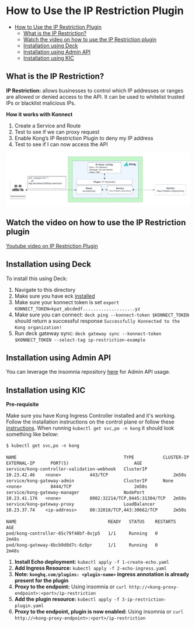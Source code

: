 # How to Use the IP Restriction Plugin

- [How to Use the IP Restriction Plugin](#how-to-use-the-ip-restriction-plugin)
  - [What is the IP Restriction?](#what-is-the-ip-restriction)
  - [Watch the video on how to use the IP Restriction plugin](#watch-the-video-on-how-to-use-the-ip-restriction-plugin)
  - [Installation using Deck](#installation-using-deck)
  - [Installation using Admin API](#installation-using-admin-api)
  - [Installation using KIC](#installation-using-kic)

## What is the IP Restriction?

**IP Restriction:** allows businesses to control which IP addresses or ranges are allowed or denied access to the API. It can be used to whitelist trusted IPs or blacklist malicious IPs.

**How it works with Konnect**

1. Create a Service and Route
2. Test to see if we can proxy request
3. Enable Kong’s IP Restriction Plugin to deny my IP address
4. Test to see if I can now access the API


![IP Restriction](../../images/IP-Restriction.png)

## Watch the video on how to use the IP Restriction plugin

[Youtube video on IP Restriction Plugin](https://youtu.be/A3aR7GkaCoU?si=2zz_IPFCZKPP_Opk)

## Installation using Deck

To install this using Deck:

1. Navigate to this directory
2. Make sure you have eck [installed](https://docs.konghq.com/deck/latest/installation/)
3. Make sure your konnect token is set `export KONNECT_TOKEN=kpat_abcdedf....................yz`
4. Make sure you can connect: `deck ping --konnect-token $KONNECT_TOKEN` should return a successful response `Successfully Konnected to the Kong organization!`
5. Run deck gateway sync: `deck gateway sync --konnect-token $KONNECT_TOKEN --select-tag ip-restriction-example`

## Installation using Admin API

You can leverage the insomnia repository [here](https://github.com/irishtek-solutions/kong-konnect-inso) for Admin API usage.

## Installation using KIC

**Pre-requisite**

Make sure you have Kong Ingress Controller installed and it's working. Follow the installation instructions on the control plane or follow these [instructions](../../install/kic-install/). When running  `kubectl get svc,po -n kong` it should look something like below:

```
$ kubectl get svc,po -n kong

NAME                                         TYPE           CLUSTER-IP     EXTERNAL-IP      PORT(S)                         AGE
service/kong-controller-validation-webhook   ClusterIP      10.23.42.46    <none>           443/TCP                         2m50s
service/kong-gateway-admin                   ClusterIP      None           <none>           8444/TCP                        2m50s
service/kong-gateway-manager                 NodePort       10.23.41.176   <none>           8002:32214/TCP,8445:31304/TCP   2m50s
service/kong-gateway-proxy                   LoadBalancer   10.23.37.74    <ip-address>     80:32018/TCP,443:30662/TCP      2m50s

NAME                                   READY   STATUS    RESTARTS   AGE
pod/kong-controller-65c79f48bf-8vjp5   1/1     Running   0          2m48s
pod/kong-gateway-6bcb9d8d7c-6z8pr      1/1     Running   0          2m48s
```

1. **Install Echo deployment:** `kubectl apply -f 1-create-echo.yaml`
2. **Add Ingress Resource:** `kubectl apply -f 2-echo-ingress.yaml` 
3. **Note: `konghq.com/plugins: <plugin-name>` ingress annotation is already present for the plugin**
4. **Proxy to the endpoint:** Using insomnia or `curl http://<kong-proxy-endpoint>:<port>/ip-restriction`
5. **Add the plugin resource:** `kubectl apply -f 3-ip-restriction-plugin.yaml`
6. **Proxy to the endpoint, plugin is now enabled:** Using insomnia or `curl http://<kong-proxy-endpoint>:<port>/ip-restriction`


